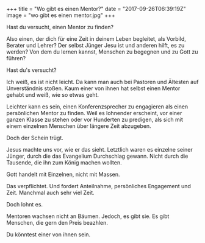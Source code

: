 +++
title = "Wo gibt es einen Mentor?"
date = "2017-09-26T06:39:19Z"
image = "wo gibt es einen mentor.jpg"
+++

Hast du versucht, einen Mentor zu finden? 

Also einen, der dich für eine Zeit in deinem Leben begleitet, als Vorbild, Berater und Lehrer? Der selbst Jünger Jesu ist und anderen hilft, es zu werden? Von dem du lernen kannst, Menschen zu begegnen und zu Gott zu führen?

Hast du's versucht?

Ich weiß, es ist nicht leicht. Da kann man auch bei Pastoren und Ältesten auf Unverständnis stoßen. Kaum einer von ihnen hat selbst einen Mentor gehabt und weiß, wie so etwas geht. 

Leichter kann es sein, einen Konferenzsprecher zu engagieren als einen persönlichen Mentor zu finden. Weil es lohnender erscheint, vor einer ganzen Klasse zu stehen oder vor Hunderten zu predigen, als sich mit einem einzelnen Menschen über längere Zeit abzugeben.

Doch der Schein trügt.

Jesus machte uns vor, wie er das sieht. Letztlich waren es einzelne seiner Jünger, durch die das Evangelium Durchschlag gewann. Nicht durch die Tausende, die ihn zum König machen wollten.

Gott handelt mit Einzelnen, nicht mit Massen.

Das verpflichtet. Und fordert Anteilnahme, persönliches Engagement und Zeit. Manchmal auch sehr viel Zeit. 

Doch lohnt es. 

Mentoren wachsen nicht an Bäumen. Jedoch, es gibt sie. Es gibt Menschen, die gern den Preis beazhlen.

Du könntest einer von ihnen sein.